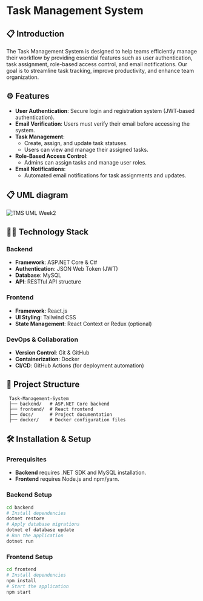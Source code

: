 # Task Management System

## 📋 Introduction
The Task Management System is designed to help teams efficiently manage their workflow by providing essential features such as user authentication, task assignment, role-based access control, and email notifications. Our goal is to streamline task tracking, improve productivity, and enhance team organization.

## ⚙️ Features
- **User Authentication**: Secure login and registration system (JWT-based authentication).
- **Email Verification**: Users must verify their email before accessing the system.
- **Task Management**:
  - Create, assign, and update task statuses.
  - Users can view and manage their assigned tasks.
- **Role-Based Access Control**:
  - Admins can assign tasks and manage user roles.
- **Email Notifications**:
  - Automated email notifications for task assignments and updates.

## 📋 UML diagram

![TMS UML Week2](https://github.com/user-attachments/assets/b34324bb-7b79-46cc-bc6c-3c0eb6bcda3c)

## 🧑‍💻 Technology Stack
### Backend
- **Framework**: ASP.NET Core & C#
- **Authentication**: JSON Web Token (JWT)
- **Database**: MySQL
- **API**: RESTful API structure

### Frontend
- **Framework**: React.js
- **UI Styling**: Tailwind CSS
- **State Management**: React Context or Redux (optional)

### DevOps & Collaboration
- **Version Control**: Git & GitHub
- **Containerization**: Docker
- **CI/CD**: GitHub Actions (for deployment automation)

## 📂 Project Structure
```
 Task-Management-System
 ├── backend/   # ASP.NET Core backend
 ├── frontend/  # React frontend
 ├── docs/      # Project documentation
 ├── docker/    # Docker configuration files 

```
## 🛠️ Installation & Setup
### Prerequisites
- **Backend** requires .NET SDK and MySQL installation.
- **Frontend** requires Node.js and npm/yarn.

### Backend Setup
```sh
cd backend
# Install dependencies
dotnet restore
# Apply database migrations
dotnet ef database update
# Run the application
dotnet run
```

### Frontend Setup
```sh
cd frontend
# Install dependencies
npm install
# Start the application
npm start
```


